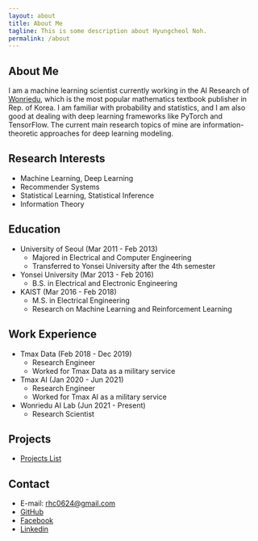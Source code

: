 ```yaml
---
layout: about
title: About Me
tagline: This is some description about Hyungcheol Noh.
permalink: /about
---
```


## About Me
I am a machine learning scientist currently working in the AI Research of [Wonriedu](http://www.wonriedu.com/), which is the most popular mathematics textbook publisher in Rep. of Korea. I am familiar with probability and statistics, and I am also good at dealing with deep learning frameworks like PyTorch and TensorFlow. The current main research topics of mine are information-theoretic approaches for deep learning modeling.

## Research Interests
- Machine Learning, Deep Learning
- Recommender Systems
- Statistical Learning, Statistical Inference
- Information Theory

## Education
- University of Seoul (Mar 2011 - Feb 2013)
  - Majored in Electrical and Computer Engineering
  - Transferred to Yonsei University after the 4th semester
- Yonsei University (Mar 2013 - Feb 2016)
  - B.S. in Electrical and Electronic Engineering
- KAIST (Mar 2016 - Feb 2018)
  - M.S. in Electrical Engineering
  - Research on Machine Learning and Reinforcement Learning

## Work Experience
- Tmax Data (Feb 2018 - Dec 2019)
  - Research Engineer
  - Worked for Tmax Data as a military service
- Tmax AI (Jan 2020 - Jun 2021)
  - Research Engineer
  - Worked for Tmax AI as a military service
- Wonriedu AI Lab (Jun 2021 - Present)
  - Research Scientist

## Projects
- [Projects List](https://hcnoh.github.io/projects)

## Contact
- E-mail: rhc0624@gmail.com
- [GitHub](https://github.com/hcnoh)
- [Facebook](https://www.facebook.com/profile.php?id=100002031927279)
- [Linkedin](https://www.linkedin.com/in/hyungcheol-noh-a9aa58142/)
